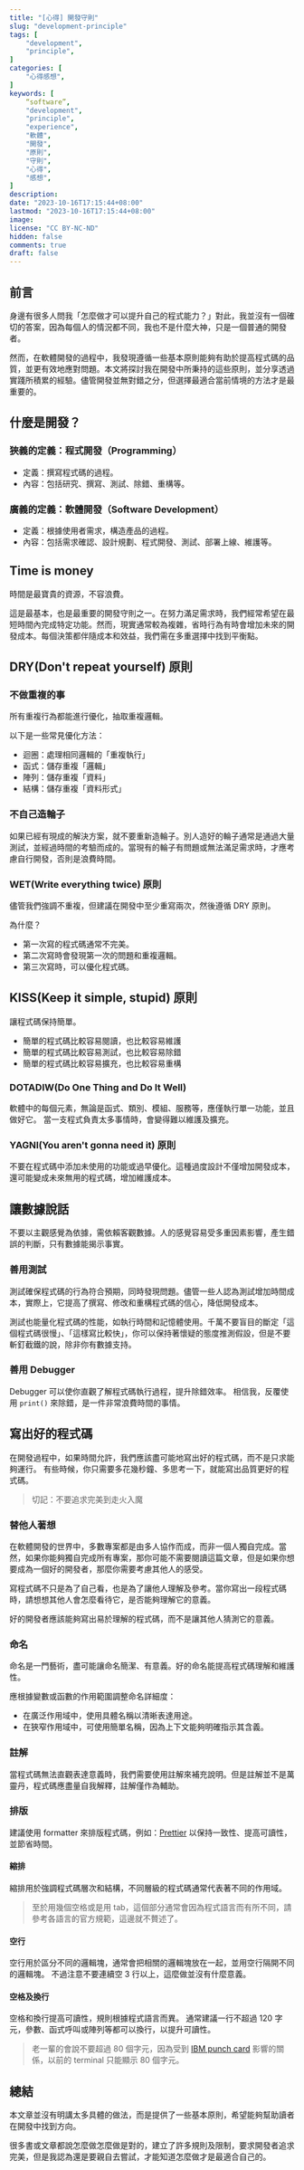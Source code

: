 ```yaml
---
title: "[心得] 開發守則"
slug: "development-principle"
tags: [
    "development",
    "principle",
]
categories: [
    "心得感想",
]
keywords: [
    “software”,
    "development",
    "principle",
    "experience",
    "軟體",
    "開發",
    "原則",
    "守則",
    "心得",
    "感想",
]
description:
date: "2023-10-16T17:15:44+08:00"
lastmod: "2023-10-16T17:15:44+08:00"
image:
license: "CC BY-NC-ND"
hidden: false
comments: true
draft: false
---
```


## 前言

身邊有很多人問我「怎麼做才可以提升自己的程式能力？」對此，我並沒有一個確切的答案，因為每個人的情況都不同，我也不是什麼大神，只是一個普通的開發者。

然而，在軟體開發的過程中，我發現遵循一些基本原則能夠有助於提高程式碼的品質，並更有效地應對問題。本文將探討我在開發中所秉持的這些原則，並分享透過實踐所積累的經驗。儘管開發並無對錯之分，但選擇最適合當前情境的方法才是最重要的。

## 什麼是開發？

### 狹義的定義：程式開發（Programming）

- 定義：撰寫程式碼的過程。
- 內容：包括研究、撰寫、測試、除錯、重構等。

### 廣義的定義：軟體開發（Software Development）

- 定義：根據使用者需求，構造產品的過程。
- 內容：包括需求確認、設計規劃、程式開發、測試、部署上線、維護等。

## Time is money

時間是最寶貴的資源，不容浪費。

這是最基本，也是最重要的開發守則之一。在努力滿足需求時，我們經常希望在最短時間內完成特定功能。然而，現實通常較為複雜，省時行為有時會增加未來的開發成本。每個決策都伴隨成本和效益，我們需在多重選擇中找到平衡點。

## DRY(Don't repeat yourself) 原則

### 不做重複的事

所有重複行為都能進行優化，抽取重複邏輯。

以下是一些常見優化方法：

- 迴圈：處理相同邏輯的「重複執行」
- 函式：儲存重複「邏輯」
- 陣列：儲存重複「資料」
- 結構：儲存重複「資料形式」

### 不自己造輪子

如果已經有現成的解決方案，就不要重新造輪子。別人造好的輪子通常是通過大量測試，並經過時間的考驗而成的。當現有的輪子有問題或無法滿足需求時，才應考慮自行開發，否則是浪費時間。

### WET(Write everything twice) 原則

儘管我們強調不重複，但建議在開發中至少重寫兩次，然後遵循 DRY 原則。

為什麼？

- 第一次寫的程式碼通常不完美。
- 第二次寫時會發現第一次的問題和重複邏輯。
- 第三次寫時，可以優化程式碼。

## KISS(Keep it simple, stupid) 原則

讓程式碼保持簡單。

- 簡單的程式碼比較容易閱讀，也比較容易維護
- 簡單的程式碼比較容易測試，也比較容易除錯
- 簡單的程式碼比較容易擴充，也比較容易重構

### DOTADIW(Do One Thing and Do It Well)

軟體中的每個元素，無論是函式、類別、模組、服務等，應僅執行單一功能，並且做好它。
當一支程式負責太多事情時，會變得難以維護及擴充。

### YAGNI(You aren't gonna need it) 原則

不要在程式碼中添加未使用的功能或過早優化。這種過度設計不僅增加開發成本，還可能變成未來無用的程式碼，增加維護成本。

## 讓數據說話

不要以主觀感覺為依據，需依賴客觀數據。人的感覺容易受多重因素影響，產生錯誤的判斷，只有數據能揭示事實。

### 善用測試

測試確保程式碼的行為符合預期，同時發現問題。儘管一些人認為測試增加時間成本，實際上，它提高了撰寫、修改和重構程式碼的信心，降低開發成本。

測試也能量化程式碼的性能，如執行時間和記憶體使用。千萬不要盲目的斷定「這個程式碼很慢」、「這樣寫比較快」，你可以保持著懷疑的態度推測假設，但是不要斬釘截鐵的說，除非你有數據支持。

### 善用 Debugger

Debugger 可以使你直觀了解程式碼執行過程，提升除錯效率。
相信我，反覆使用 `print()` 來除錯，是一件非常浪費時間的事情。

## 寫出好的程式碼

在開發過程中，如果時間允許，我們應該盡可能地寫出好的程式碼，而不是只求能夠運行。
有些時候，你只需要多花幾秒鐘、多思考一下，就能寫出品質更好的程式碼。

> 切記：不要追求完美到走火入魔

### 替他人著想

在軟體開發的世界中，多數專案都是由多人協作而成，而非一個人獨自完成。當然，如果你能夠獨自完成所有專案，那你可能不需要閱讀這篇文章，但是如果你想要成為一個好的開發者，那麼你需要考慮其他人的感受。

寫程式碼不只是為了自己看，也是為了讓他人理解及參考。當你寫出一段程式碼時，請想想其他人會怎麼看待它，是否能夠理解它的意義。

好的開發者應該能夠寫出易於理解的程式碼，而不是讓其他人猜測它的意義。

### 命名

命名是一門藝術，盡可能讓命名簡潔、有意義。好的命名能提高程式碼理解和維護性。

應根據變數或函數的作用範圍調整命名詳細度：

- 在廣泛作用域中，使用具體名稱以清晰表達用途。
- 在狹窄作用域中，可使用簡單名稱，因為上下文能夠明確指示其含義。

### 註解

當程式碼無法直觀表達意義時，我們需要使用註解來補充說明。但是註解並不是萬靈丹，程式碼應盡量自我解釋，註解僅作為輔助。

### 排版

建議使用 formatter 來排版程式碼，例如：[Prettier](https://prettier.io/)
以保持一致性、提高可讀性，並節省時間。

#### 縮排

縮排用於強調程式碼層次和結構，不同層級的程式碼通常代表著不同的作用域。

> 至於用幾個空格或是用 tab，這個部分通常會因為程式語言而有所不同，請參考各語言的官方規範，這邊就不贅述了。

#### 空行

空行用於區分不同的邏輯塊，通常會把相關的邏輯塊放在一起，並用空行隔開不同的邏輯塊。
不過注意不要連續空 3 行以上，這麼做並沒有什麼意義。

#### 空格及換行

空格和換行提高可讀性，規則根據程式語言而異。
通常建議一行不超過 120 字元，參數、函式呼叫或陣列等都可以換行，以提升可讀性。

> 老一輩的會說不要超過 80 個字元，因為受到 [IBM punch card](https://en.wikipedia.org/wiki/Punched_card#IBM_80-column_format_and_character_codes) 影響的關係，以前的 terminal 只能顯示 80 個字元。

## 總結

本文章並沒有明講太多具體的做法，而是提供了一些基本原則，希望能夠幫助讀者在開發中找到方向。

很多書或文章都說怎麼做怎麼做是對的，建立了許多規則及限制，要求開發者追求完美，但是我認為還是要親自去嘗試，才能知道怎麼做才是最適合自己的。
